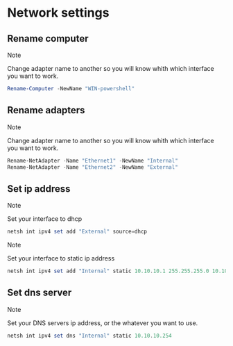 # Network settings

## Rename computer

> [!NOTE]
> Change adapter name to another so you will know whith which interface you want to work.

```powershell
Rename-Computer -NewName "WIN-powershell"
```

## Rename adapters

> [!NOTE]
> Change adapter name to another so you will know whith which interface you want to work.

```powershell
Rename-NetAdapter -Name "Ethernet1" -NewName "Internal"
Rename-NetAdapter -Name "Ethernet2" -NewName "External"
```

## Set ip address

> [!NOTE]
> Set your interface to dhcp

```powershell
netsh int ipv4 set add "External" source=dhcp
```

> [!NOTE]
> Set your interface to static ip address

```powershell
netsh int ipv4 set add "Internal" static 10.10.10.1 255.255.255.0 10.10.10.254
```

## Set dns server

> [!NOTE]
> Set your DNS servers ip address, or the whatever you want to use.

```powershell
netsh int ipv4 set dns "Internal" static 10.10.10.254
```
